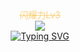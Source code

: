 <div align=center><font color=#fad17c><del>闪耀力Lv3</del></font></div>

<div align=center><img src="https://pic.rmb.bdstatic.com/bjh/news/2a49c6a6c68dae50e852c459302542bf.gif"/></div>

<div align=center><a href="https://git.io/typing-svg"><img src="https://readme-typing-svg.demolab.com?font=Righteous&pause=1000&color=F7F7F7D4&repeat=false&width=435&lines=pokemon+-----GET+daze%EF%BC%81" alt="Typing SVG" /></a></div>

<!--
**Di-teamr/Di-teamr** is a ✨ _special_ ✨ repository because its `README.md` (this file) appears on your GitHub profile.

Here are some ideas to get you started:

- 🔭 I’m currently working on ...
- 🌱 I’m currently learning ...
- 👯 I’m looking to collaborate on ...
- 🤔 I’m looking for help with ...
- 💬 Ask me about ...
- 📫 How to reach me: ...
- 😄 Pronouns: ...
- ⚡ Fun fact: ...
-->
